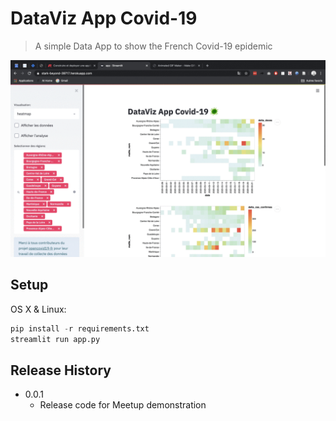 # DataViz App Covid-19
> A simple Data App to show the French Covid-19 epidemic

![](img/app.gif)


## Setup

OS X & Linux:

```python
pip install -r requirements.txt
streamlit run app.py
```


## Release History

* 0.0.1
    * Release code for Meetup demonstration
